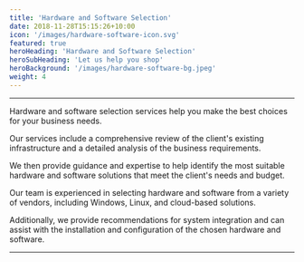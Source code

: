 ```yaml
---
title: 'Hardware and Software Selection'
date: 2018-11-28T15:15:26+10:00
icon: '/images/hardware-software-icon.svg'
featured: true
heroHeading: 'Hardware and Software Selection'
heroSubHeading: 'Let us help you shop'
heroBackground: '/images/hardware-software-bg.jpeg'
weight: 4
---
```

---
Hardware and software selection services help you make the best choices for your business needs.

Our services include a comprehensive review of the client's existing infrastructure and a detailed analysis of the business requirements.

We then provide guidance and expertise to help identify the most suitable hardware and software solutions that meet the client's needs and budget.

Our team is experienced in selecting hardware and software from a variety of vendors, including Windows, Linux, and cloud-based solutions.

Additionally, we provide recommendations for system integration and can assist with the installation and configuration of the chosen hardware and software.

---
